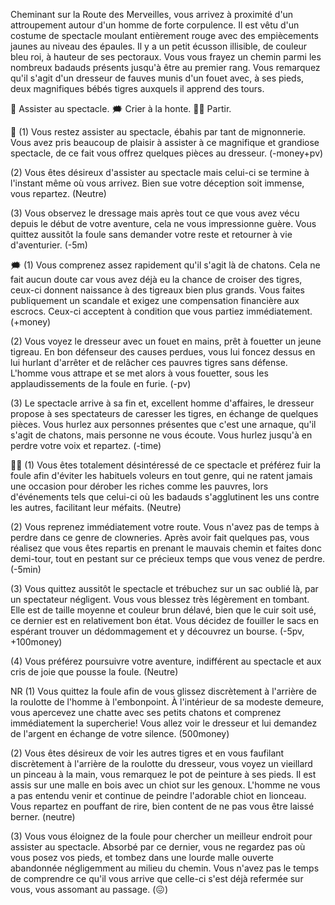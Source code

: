 Cheminant sur la Route des Merveilles, vous arrivez à proximité d'un attroupement autour d'un homme de forte corpulence. Il est vêtu d'un costume de spectacle moulant entièrement rouge avec des empiècements jaunes au niveau des épaules. Il y a un petit écusson illisible, de couleur bleu roi, à hauteur de ses pectoraux. Vous vous frayez un chemin parmi les nombreux badauds présents jusqu'à être au premier rang. Vous remarquez qu'il s'agit d'un dresseur de fauves munis d'un fouet avec, à ses pieds, deux magnifiques bébés tigres auxquels il apprend des tours.

👀 Assister au spectacle.
🗯 Crier à la honte.
🚶‍♂️ Partir.

👀 
(1) Vous restez assister au spectacle, ébahis par tant de mignonnerie. Vous avez pris beaucoup de plaisir à assister à ce magnifique et grandiose spectacle, de ce fait vous offrez quelques pièces au dresseur. 
(-money+pv)

(2) Vous êtes désireux d'assister au spectacle mais celui-ci se termine à l'instant même où vous arrivez. Bien sue votre déception soit immense, vous repartez. 
(Neutre)

(3) Vous observez le dressage mais après tout ce que vous avez vécu depuis le début de votre aventure, cela ne vous impressionne guère. Vous quittez aussitôt la foule sans demander votre reste et retourner à vie d'aventurier. 
(-5m)

🗯 
(1) Vous comprenez assez rapidement qu'il s'agit là de chatons. Cela ne fait aucun doute car vous avez déjà eu la chance de croiser des tigres, ceux-ci donnent naissance à des tigreaux bien plus grands. Vous faites publiquement un scandale et exigez une compensation financière aux escrocs. Ceux-ci acceptent à condition que vous partiez immédiatement. 
(+money)

(2) Vous voyez le dresseur avec un fouet en mains, prêt à fouetter un jeune tigreau. En bon défenseur des causes perdues, vous lui foncez dessus en lui hurlant d'arrêter et de relâcher ces pauvres tigres sans défense. L'homme vous attrape et se met alors à vous fouetter, sous les applaudissements de la foule en furie. 
(-pv)

(3) Le spectacle arrive à sa fin et, excellent homme d'affaires, le dresseur propose à ses spectateurs de caresser les tigres, en échange de quelques pièces. Vous hurlez aux personnes présentes que c'est une arnaque, qu'il s'agit de chatons, mais personne ne vous écoute. Vous hurlez jusqu'à en perdre votre voix et repartez.
(-time)

🚶‍♂️ 
(1) Vous êtes totalement désintéressé de ce spectacle et préférez fuir la foule afin d'éviter les habituels voleurs en tout genre, qui ne ratent jamais une occasion pour dérober les riches comme les pauvres, lors d'événements tels que celui-ci où les badauds s'agglutinent les uns contre les autres, facilitant leur méfaits.
(Neutre)

(2) Vous reprenez immédiatement votre route. Vous n'avez pas de temps à perdre dans ce genre de clowneries. Après avoir fait quelques pas, vous réalisez que vous êtes repartis en prenant le mauvais chemin et faites donc demi-tour, tout en pestant sur ce précieux temps que vous venez de perdre.
(-5min)

(3) Vous quittez aussitôt le spectacle et trébuchez sur un sac oublié là, par un spectateur négligent. Vous vous blessez très légèrement en tombant. Elle est de taille moyenne et couleur brun délavé, bien que le cuir soit usé, ce dernier est en relativement bon état. Vous décidez de fouiller le sacs en espérant trouver un dédommagement et y découvrez un bourse. 
(-5pv, +100money)

(4) Vous préférez poursuivre votre aventure, indifférent au spectacle et aux cris de joie que pousse la foule. 
(Neutre)

NR 
(1) Vous quittez la foule afin de vous glissez discrètement à l'arrière de la roulotte de l'homme à l'embonpoint. À l'intérieur de sa modeste demeure, vous apercevez une chatte avec ses petits chatons et comprenez immédiatement la supercherie! Vous allez voir le dresseur et lui demandez de l'argent en échange de votre silence. 
(500money)

(2) Vous êtes désireux de voir les autres tigres et en vous faufilant discrètement à l'arrière de la roulotte du dresseur, vous voyez un vieillard un pinceau à la main, vous remarquez le pot de peinture à ses pieds. Il est assis sur une malle en bois avec un chiot sur les genoux. L'homme ne vous a pas entendu venir et continue de peindre l'adorable chiot en lionceau. Vous repartez en pouffant de rire, bien content de ne pas vous être laissé berner. 
(neutre)

(3) Vous vous éloignez de la foule pour chercher un meilleur endroit pour assister au spectacle. Absorbé par ce dernier, vous ne regardez pas où vous posez vos pieds, et tombez dans une lourde malle ouverte abandonnée négligemment au milieu du chemin. Vous n'avez pas le temps de comprendre ce qu'il vous arrive que celle-ci s'est déjà refermée sur vous, vous assomant au passage. 
(😖)
